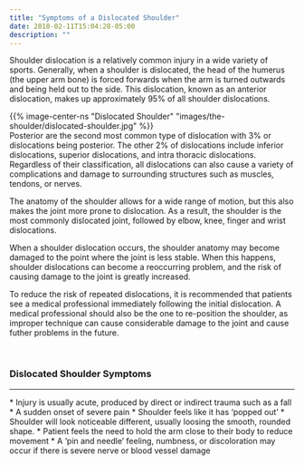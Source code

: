 ```yaml
---
title: "Symptoms of a Dislocated Shoulder"
date: 2018-02-11T15:04:28-05:00
description: ""
---
```


Shoulder dislocation is a relatively common injury in a wide variety of sports. 
Generally, when a shoulder is dislocated, the head of the humerus (the upper arm bone) is 
forced forwards when the arm is turned outwards and being held out to the side. This 
dislocation, known as an anterior dislocation, makes up approximately 95% of all shoulder 
dislocations.

{{% image-center-ns "Dislocated Shoulder" "images/the-shoulder/dislocated-shoulder.jpg" %}}
<br>
Posterior are the second most common type of dislocation with 3% or dislocations being 
posterior. The other 2% of dislocations include inferior dislocations, superior dislocations, and intra thoracic dislocations. Regardless of their classification, all dislocations can also cause a variety 
of complications and damage to surrounding structures such as muscles, tendons, or nerves. 

The anatomy of the shoulder allows for a wide range of motion, but this also makes the joint more prone to dislocation. As a result, the shoulder is the most commonly dislocated joint, followed by elbow, knee, finger and wrist dislocations.

When a shoulder dislocation occurs, the shoulder anatomy may become damaged to the point where the joint is less stable. When this happens, shoulder dislocations can become a reoccurring problem, and the risk of causing damage to the joint is greatly increased. 

To reduce the risk of repeated dislocations, it is recommended that patients see a medical professional immediately following the initial dislocation. A medical professional should also be the one to re-position the shoulder, as improper technique can cause considerable damage to the joint and cause futher problems in the future. 

<br>

### Dislocated Shoulder Symptoms
<hr>
* Injury is usually acute, produced by direct or indirect trauma such as a fall
* A sudden onset of severe pain
* Shoulder feels like it has ‘popped out’
* Shoulder will look noticeable different, usually loosing the smooth, rounded shape.
* Patient feels the need to hold the arm close to their body to reduce movement
* A ‘pin and needle’ feeling, numbness, or discoloration may occur if there is severe nerve or blood vessel damage